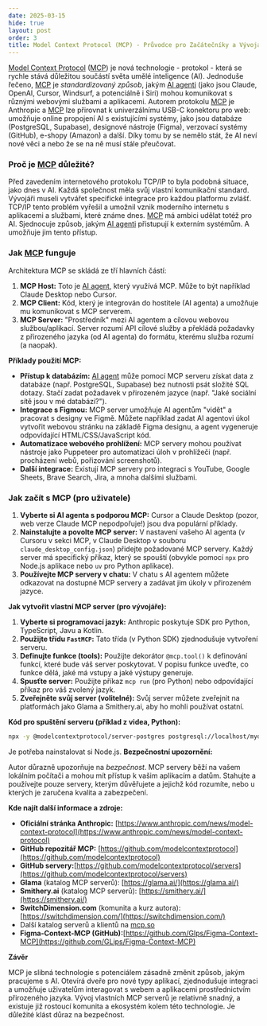 ```yaml
---
date: 2025-03-15
hide: true
layout: post
order: 3
title: Model Context Protocol (MCP) - Průvodce pro Začátečníky a Vývojáře
---
```


[Model Context Protocol](/ai/mcp/) ([MCP](/ai/mcp/)) je nová technologie - protokol - která se rychle stává důležitou součástí světa umělé inteligence (AI). Jednoduše řečeno, [MCP](/ai/mcp/) je *standardizovaný způsob*, jakým [AI agenti](/ai/agenti/) (jako jsou Claude, OpenAI, Cursor, Windsurf, a potenciálně i Siri) mohou komunikovat s různými webovými službami a aplikacemi. Autorem protokolu [MCP](/ai/mcp/) je Anthropic a [MCP](/ai/mcp/) lze přirovnat k univerzálnímu USB-C konektoru pro web: umožňuje online propojení AI s existujícími systémy, jako jsou databáze (PostgreSQL, Supabase), designové nástroje (Figma), verzovací systémy (GitHub), e-shopy (Amazon) a další. Díky tomu by se nemělo stát, že AI neví nové věci a nebo že se na ně musí stále přeučovat. 

### Proč je [MCP](/ai/mcp/) důležité?

Před zavedením internetového protokolu TCP/IP to byla podobná situace, jako dnes v AI. Každá společnost měla svůj vlastní komunikační standard. Vývojáři museli vytvářet specifické integrace pro každou platformu zvlášť. TCP/IP tento problém vyřešil a umožnil vznik moderního internetu s aplikacemi a službami, které známe dnes. [MCP](/ai/mcp/) má ambici udělat totéž pro AI.  Sjednocuje způsob, jakým [AI agenti](/ai/agenti/) přistupují k externím systémům. A umožňuje jim tento přístup. 

### Jak [MCP](/ai/mcp/) funguje

Architektura MCP se skládá ze tří hlavních částí:

1.  **MCP Host:**  Toto je [AI agent](/ai/agenti/), který využívá MCP.  Může to být například Claude Desktop nebo Cursor.
2.  **MCP Client:**  Kód, který je integrován do hostitele (AI agenta) a umožňuje mu komunikovat s MCP serverem.
3.  **MCP Server:**  "Prostředník" mezi AI agentem a cílovou webovou službou/aplikací.  Server rozumí API cílové služby a překládá požadavky z přirozeného jazyka (od AI agenta) do formátu, kterému služba rozumí (a naopak).

**Příklady použití MCP:**

*   **Přístup k databázím:** [AI agent](/ai/agenti/) může pomocí MCP serveru získat data z databáze (např. PostgreSQL, Supabase) bez nutnosti psát složité SQL dotazy. Stačí zadat požadavek v přirozeném jazyce (např. "Jaké sociální sítě jsou v mé databázi?").
*   **Integrace s Figmou:** MCP server umožňuje AI agentům "vidět" a pracovat s designy ve Figmě.  Můžete například zadat AI agentovi úkol vytvořit webovou stránku na základě Figma designu, a agent vygeneruje odpovídající HTML/CSS/JavaScript kód.
*   **Automatizace webového prohlížení:**  MCP servery mohou používat nástroje jako Puppeteer pro automatizaci úloh v prohlížeči (např. procházení webů, pořizování screenshotů).
*   **Další integrace:** Existují MCP servery pro integraci s YouTube, Google Sheets, Brave Search, Jira, a mnoha dalšími službami.

### Jak začít s MCP (pro uživatele)

1.  **Vyberte si AI agenta s podporou MCP:** Cursor a Claude Desktop (pozor, web verze Claude MCP nepodpořuje!) jsou dva populární příklady.
2.  **Nainstalujte a povolte MCP server:** V nastavení vašeho AI agenta (v Cursoru v sekci MCP, v Claude Desktop v souboru `claude_desktop_config.json`) přidejte požadované MCP servery.  Každý server má specifický příkaz, který se spouští (obvykle pomocí `npx` pro Node.js aplikace nebo `uv` pro Python aplikace).
3.  **Používejte MCP servery v chatu:** V chatu s AI agentem můžete odkazovat na dostupné MCP servery a zadávat jim úkoly v přirozeném jazyce.

**Jak vytvořit vlastní MCP server (pro vývojáře):**

1.  **Vyberte si programovací jazyk:** Anthropic poskytuje SDK pro Python, TypeScript, Javu a Kotlin.
2.  **Použijte třídu `FastMCP`:** Tato třída (v Python SDK) zjednodušuje vytvoření serveru.
3.  **Definujte funkce (tools):** Použijte dekorátor `@mcp.tool()` k definování funkcí, které bude váš server poskytovat.  V popisu funkce uveďte, co funkce dělá, jaké má vstupy a jaké výstupy generuje.
4.  **Spusťte server:**  Použijte příkaz `mcp run` (pro Python) nebo odpovídající příkaz pro váš zvolený jazyk.
5.  **Zveřejněte svůj server (volitelné):** Svůj server můžete zveřejnit na platformách jako Glama a Smithery.ai, aby ho mohli používat ostatní.

**Kód pro spuštění serveru (příklad z videa, Python):**

```bash
npx -y @modelcontextprotocol/server-postgres postgresql://localhost/mydb
```
Je potřeba nainstalovat si Node.js.
**Bezpečnostní upozornění:**

Autor důrazně upozorňuje na *bezpečnost*.  MCP servery běží na vašem lokálním počítači a mohou mít přístup k vašim aplikacím a datům.  Stahujte a používejte pouze servery, kterým důvěřujete a jejichž kód rozumíte, nebo u kterých je zaručena kvalita a zabezpečení.

**Kde najít další informace a zdroje:**

*   **Oficiální stránka Anthropic:** [https://www.anthropic.com/news/model-context-protocol](https://www.anthropic.com/news/model-context-protocol)
*   **GitHub repozitář MCP:** [https://github.com/modelcontextprotocol](https://github.com/modelcontextprotocol)
*    **GitHub servery:**[https://github.com/modelcontextprotocol/servers](https://github.com/modelcontextprotocol/servers)
*   **Glama** (katalog MCP serverů): [https://glama.ai/](https://glama.ai/)
*   **Smithery.ai** (katalog MCP serverů): [https://smithery.ai/](https://smithery.ai/)
*   **SwitchDimension.com** (komunita a kurz autora): [https://switchdimension.com/](https://switchdimension.com/)
* Další katalog serverů a klientů na [mcp.so](https://mcp.so)
* **Figma-Context-MCP (GitHub):**[https://github.com/Glps/Figma-Context-MCP](https://github.com/GLips/Figma-Context-MCP)

**Závěr**

MCP je slibná technologie s potenciálem zásadně změnit způsob, jakým pracujeme s AI.  Otevírá dveře pro nové typy aplikací, zjednodušuje integraci a umožňuje uživatelům interagovat s webem a aplikacemi prostřednictvím přirozeného jazyka.  Vývoj vlastních MCP serverů je relativně snadný, a existuje již rostoucí komunita a ekosystém kolem této technologie. Je důležité klást důraz na bezpečnost.